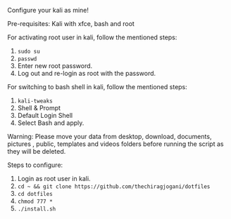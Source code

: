 Configure your kali as mine!

Pre-requisites:
Kali with xfce, bash and root

For activating root user in kali, follow the mentioned steps:
1. `sudo su`
2. `passwd`
3. Enter new root password.
4. Log out and re-login as root with the password.

For switching to bash shell in kali, follow the mentioned steps:
1. `kali-tweaks`
2. Shell & Prompt
3. Default Login Shell
4. Select Bash and apply.

Warning: Please move your data from desktop, download, documents, pictures , public, templates and videos folders before running the script as they will be deleted.

Steps to configure:

1. Login as root user in kali.
2. `cd ~ && git clone https://github.com/thechiragjogani/dotfiles`
3. `cd dotfiles`
4. `chmod 777 *`
5. `./install.sh`
